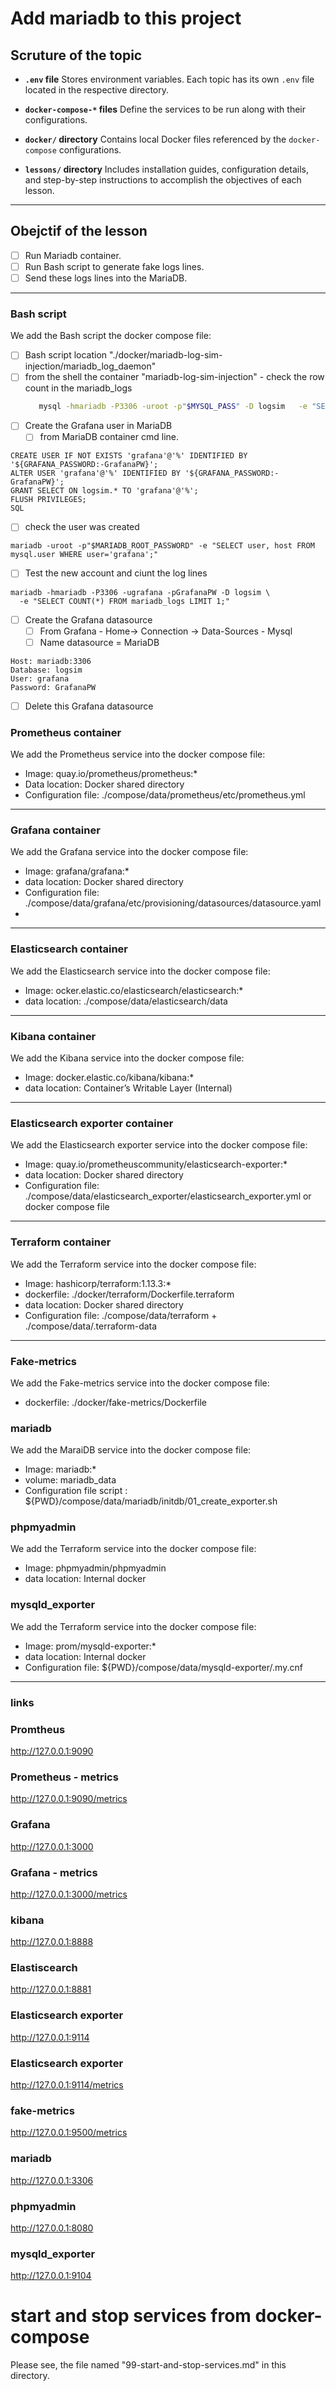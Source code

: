 # Add mariadb to this project


## Scruture of the topic 

* **`.env` file**
  Stores environment variables. Each topic has its own `.env` file located in the respective directory.

* **`docker-compose-*` files**
  Define the services to be run along with their configurations.

* **`docker/` directory**
  Contains local Docker files referenced by the `docker-compose` configurations.

* **`lessons/` directory**
  Includes installation guides, configuration details, and step-by-step instructions to accomplish the objectives of each lesson.

---

## Obejctif of the lesson 

* [ ] Run Mariadb container.
* [ ] Run Bash script to generate fake logs lines.
* [ ] Send these logs lines into the MariaDB.
---
### Bash script 

We add the Bash script the docker compose file: 
* [ ] Bash script location "./docker/mariadb-log-sim-injection/mariadb_log_daemon"
* [ ] from the shell the container "mariadb-log-sim-injection" - check the row count in the mariadb_logs
  ```Bash
     mysql -hmariadb -P3306 -uroot -p"$MYSQL_PASS" -D logsim   -e "SELECT COUNT(*) AS total_rows FROM mariadb_logs;"
  ```
* [ ] Create the Grafana user in MariaDB
  * [ ] from MariaDB container cmd line.
```
CREATE USER IF NOT EXISTS 'grafana'@'%' IDENTIFIED BY '${GRAFANA_PASSWORD:-GrafanaPW}';
ALTER USER 'grafana'@'%' IDENTIFIED BY '${GRAFANA_PASSWORD:-GrafanaPW}';
GRANT SELECT ON logsim.* TO 'grafana'@'%';
FLUSH PRIVILEGES;
SQL
```

* [ ] check the user was created
```
mariadb -uroot -p"$MARIADB_ROOT_PASSWORD" -e "SELECT user, host FROM mysql.user WHERE user='grafana';"
```
* [ ] Test the new account and ciunt the log lines
```
mariadb -hmariadb -P3306 -ugrafana -pGrafanaPW -D logsim \
  -e "SELECT COUNT(*) FROM mariadb_logs LIMIT 1;"
```

* [ ] Create the Grafana datasource
  * [ ] From Grafana - Home-> Connection -> Data-Sources - Mysql
  * [ ] Name datasource = MariaDB

```
Host: mariadb:3306
Database: logsim
User: grafana
Password: GrafanaPW 
```

* [ ] Delete this Grafana datasource

### Prometheus container

We add the Prometheus service into the docker compose file: 
- Image: quay.io/prometheus/prometheus:*
- Data location: Docker shared directory
- Configuration file: ./compose/data/prometheus/etc/prometheus.yml

---

### Grafana container

We add the Grafana service into the docker compose file: 
- Image: grafana/grafana:*
- data location: Docker shared directory
- Configuration file: ./compose/data/grafana/etc/provisioning/datasources/datasource.yaml
- 
---

### Elasticsearch container

We add the Elasticsearch service into the docker compose file: 
- Image: ocker.elastic.co/elasticsearch/elasticsearch:*
- data location: ./compose/data/elasticsearch/data
---

### Kibana container

We add the Kibana service into the docker compose file: 
- Image: docker.elastic.co/kibana/kibana:*
- data location: Container’s Writable Layer (Internal)
---

### Elasticsearch exporter container

We add the Elasticsearch exporter service into the docker compose file: 
- Image: quay.io/prometheuscommunity/elasticsearch-exporter:*
- data location: Docker shared directory
- Configuration file: ./compose/data/elasticsearch_exporter/elasticsearch_exporter.yml or docker compose file
---

### Terraform container

We add the Terraform service into the docker compose file: 
- Image: hashicorp/terraform:1.13.3:*
- dockerfile: ./docker/terraform/Dockerfile.terraform
- data location: Docker shared directory
- Configuration file: ./compose/data/terraform + ./compose/data/.terraform-data
---

### Fake-metrics

We add the Fake-metrics service into the docker compose file: 
- dockerfile: ./docker/fake-metrics/Dockerfile

###  mariadb
We add the MaraiDB service into the docker compose file: 
- Image: mariadb:*
- volume: mariadb_data
- Configuration file script : ${PWD}/compose/data/mariadb/initdb/01_create_exporter.sh

### phpmyadmin
We add the Terraform service into the docker compose file: 
- Image: phpmyadmin/phpmyadmin
- data location: Internal docker

###  mysqld_exporter
We add the Terraform service into the docker compose file: 
- Image: prom/mysqld-exporter:* 
- data location: Internal docker
- Configuration file: ${PWD}/compose/data/mysqld-exporter/.my.cnf
  
---

### links
### Promtheus
http://127.0.0.1:9090
### Prometheus - metrics
http://127.0.0.1:9090/metrics
### Grafana 
http://127.0.0.1:3000
### Grafana - metrics
http://127.0.0.1:3000/metrics
### kibana
http://127.0.0.1:8888
### Elastiscearch 
http://127.0.0.1:8881
### Elasticsearch exporter
http://127.0.0.1:9114
### Elasticsearch exporter
http://127.0.0.1:9114/metrics
### fake-metrics
http://127.0.0.1:9500/metrics
### mariadb
http://127.0.0.1:3306
### phpmyadmin
http://127.0.0.1:8080
### mysqld_exporter
http://127.0.0.1:9104



# start and stop services from docker-compose
Please see, the file named "99-start-and-stop-services.md" in this directory.
